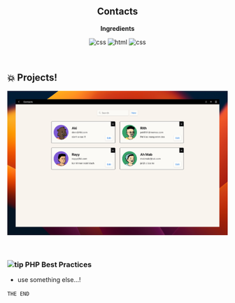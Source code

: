 <h2 align="center">Contacts</h2>

<p align="center"><b>Ingredients</b></p>
<p align="center">
  <img src="https://img.shields.io/badge/PHP-474A8A?style=for-the-badge&logo=php&logoColor=white" alt="css"/>
  <img src="https://img.shields.io/badge/HTML5-E34C26?style=for-the-badge&logo=html5&logoColor=white" alt="html"/>
  <img src="https://img.shields.io/badge/CSS3-1572B6?style=for-the-badge&logo=css3&logoColor=white" alt="css"/>
</p>

<br />

## 💥 Projects!

<p align="center">
  <img src="demo.jpg" alt="demo"/>
</p>

<br />

### <img src="https://img.shields.io/badge/Tip-blueviolet" alt="tip" /> PHP Best Practices

- use something else...!

`THE END`
